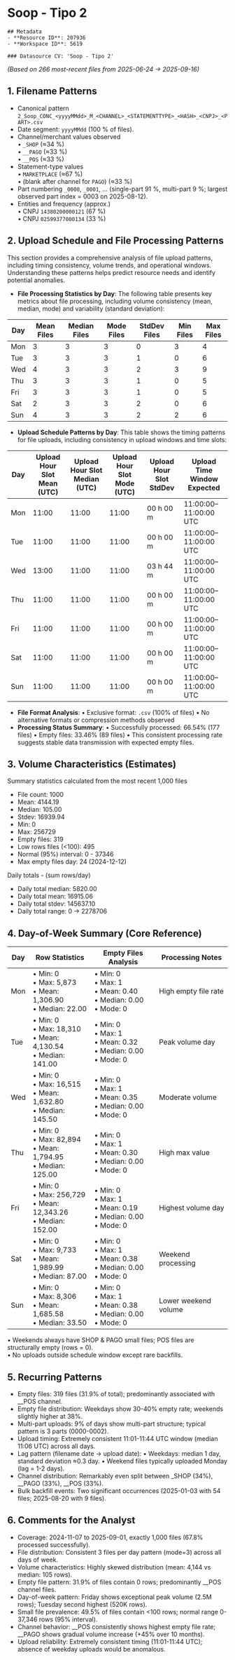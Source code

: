 # Soop - Tipo 2

    ## Metadata
    - **Resource ID**: 207936
    - **Workspace ID**: 5619

    ### Datasource CV: 'Soop - Tipo 2'

_(Based on 266 most-recent files from 2025-06-24 → 2025-09-16)_

## **1. Filename Patterns**

- Canonical pattern  
  `2_Soop_CONC_<yyyyMMdd>_M_<CHANNEL>_<STATEMENTTYPE>_<HASH>_<CNPJ>_<PART>.csv`
- Date segment: `yyyyMMdd` (100 % of files).
- Channel/merchant values observed  
  • `_SHOP` (≈34 %)  
  • `__PAGO` (≈33 %)  
  • `__POS` (≈33 %)
- Statement-type values  
  • `MARKETPLACE` (≈67 %)  
  • (blank after channel for `PAGO`) (≈33 %)
- Part numbering `_0000`, `_0001`, … (single-part 91 %, multi-part 9 %; largest observed part index = 0003 on 2025-08-12).
- Entities and frequency (approx.)  
  • CNPJ `14380200000121` (67 %)  
  • CNPJ `02599377000134` (33 %)

## **2. Upload Schedule and File Processing Patterns**

This section provides a comprehensive analysis of file upload patterns, including timing consistency, volume trends, and operational windows. Understanding these patterns helps predict resource needs and identify potential anomalies.

- **File Processing Statistics by Day**: The following table presents key metrics about file processing, including volume consistency (mean, median, mode) and variability (standard deviation):

| Day | Mean Files | Median Files | Mode Files | StdDev Files | Min Files | Max Files |
|-----|------------|--------------|------------|--------------|-----------|-----------|
| Mon | 3 | 3 | 3 | 0 | 3 | 4 |
| Tue | 3 | 3 | 3 | 1 | 0 | 6 |
| Wed | 4 | 3 | 3 | 2 | 3 | 9 |
| Thu | 3 | 3 | 3 | 1 | 0 | 5 |
| Fri | 3 | 3 | 3 | 1 | 0 | 5 |
| Sat | 2 | 3 | 3 | 2 | 0 | 6 |
| Sun | 4 | 3 | 3 | 2 | 2 | 6 |

- **Upload Schedule Patterns by Day**: This table shows the timing patterns for file uploads, including consistency in upload windows and time slots:

| Day | Upload Hour Slot Mean (UTC) | Upload Hour Slot Median (UTC) | Upload Hour Slot Mode (UTC) | Upload Hour Slot StdDev | Upload Time Window Expected |
|-----|---------------------------|----------------------------|--------------------------|----------------------|-----------------|
| Mon | 11:00 | 11:00 | 11:00 | 00 h 00 m | 11:00:00–11:00:00 UTC |
| Tue | 11:00 | 11:00 | 11:00 | 00 h 00 m | 11:00:00–11:00:00 UTC |
| Wed | 13:00 | 11:00 | 11:00 | 03 h 44 m | 11:00:00–11:00:00 UTC |
| Thu | 11:00 | 11:00 | 11:00 | 00 h 00 m | 11:00:00–11:00:00 UTC |
| Fri | 11:00 | 11:00 | 11:00 | 00 h 00 m | 11:00:00–11:00:00 UTC |
| Sat | 11:00 | 11:00 | 11:00 | 00 h 00 m | 11:00:00–11:00:00 UTC |
| Sun | 11:00 | 11:00 | 11:00 | 00 h 00 m | 11:00:00–11:00:00 UTC |

- **File Format Analysis**:
  • Exclusive format: `.csv` (100% of files)
  • No alternative formats or compression methods observed
- **Processing Status Summary**:
  • Successfully processed: 66.54% (177 files)
  • Empty files: 33.46% (89 files)
  • This consistent processing rate suggests stable data transmission with expected empty files.

## **3. Volume Characteristics (Estimates)**

Summary statistics calculated from the most recent 1,000 files

- File count: 1000
- Mean: 4144.19
- Median: 105.00
- Stdev: 16939.94
- Min: 0
- Max: 256729
- Empty files: 319
- Low rows files (<100): 495
- Normal (95%) interval: 0 - 37346
- Max empty files day: 24 (2024-12-12)

Daily totals - (sum rows/day)

- Daily total median: 5820.00
- Daily total mean: 16915.06
- Daily total stdev: 145637.10
- Daily total range: 0 → 2278706

## **4. Day-of-Week Summary (Core Reference)**

| Day | Row Statistics | Empty Files Analysis | Processing Notes |
|-----|----------------|---------------------|------------------|
| Mon | • Min: 0<br>• Max: 5,873<br>• Mean: 1,306.90<br>• Median: 22.00 | • Min: 0<br>• Max: 1<br>• Mean: 0.40<br>• Median: 0.00<br>• Mode: 0 | High empty file rate |
| Tue | • Min: 0<br>• Max: 18,310<br>• Mean: 4,130.54<br>• Median: 141.00 | • Min: 0<br>• Max: 1<br>• Mean: 0.32<br>• Median: 0.00<br>• Mode: 0 | Peak volume day |
| Wed | • Min: 0<br>• Max: 16,515<br>• Mean: 1,632.80<br>• Median: 145.50 | • Min: 0<br>• Max: 1<br>• Mean: 0.35<br>• Median: 0.00<br>• Mode: 0 | Moderate volume |
| Thu | • Min: 0<br>• Max: 82,894<br>• Mean: 1,794.95<br>• Median: 125.00 | • Min: 0<br>• Max: 1<br>• Mean: 0.30<br>• Median: 0.00<br>• Mode: 0 | High max value |
| Fri | • Min: 0<br>• Max: 256,729<br>• Mean: 12,343.26<br>• Median: 152.00 | • Min: 0<br>• Max: 1<br>• Mean: 0.19<br>• Median: 0.00<br>• Mode: 0 | Highest volume day |
| Sat | • Min: 0<br>• Max: 9,733<br>• Mean: 1,989.99<br>• Median: 87.00 | • Min: 0<br>• Max: 1<br>• Mean: 0.38<br>• Median: 0.00<br>• Mode: 0 | Weekend processing |
| Sun | • Min: 0<br>• Max: 8,306<br>• Mean: 1,685.58<br>• Median: 33.50 | • Min: 0<br>• Max: 1<br>• Mean: 0.38<br>• Median: 0.00<br>• Mode: 0 | Lower weekend volume |
• Weekends always have SHOP & PAGO small files; POS files are structurally empty (rows = 0).  
• No uploads outside schedule window except rare backfills.

## **5. Recurring Patterns**

- Empty files: 319 files (31.9% of total); predominantly associated with __POS channel.
- Empty file distribution: Weekdays show 30-40% empty rate; weekends slightly higher at 38%.
- Multi-part uploads: 9% of days show multi-part structure; typical pattern is 3 parts (0000-0002).
- Upload timing: Extremely consistent 11:01-11:44 UTC window (median 11:06 UTC) across all days.
- Lag pattern (filename date → upload date):
  • Weekdays: median 1 day, standard deviation ≈0.3 day.
  • Weekend files typically uploaded Monday (lag = 1-2 days).
- Channel distribution: Remarkably even split between _SHOP (34%), __PAGO (33%), __POS (33%).
- Bulk backfill events: Two significant occurrences (2025-01-03 with 54 files; 2025-08-20 with 9 files).

## **6. Comments for the Analyst**

- Coverage: 2024-11-07 to 2025-09-01, exactly 1,000 files (67.8% processed successfully).
- File distribution: Consistent 3 files per day pattern (mode=3) across all days of week.
- Volume characteristics: Highly skewed distribution (mean: 4,144 vs median: 105 rows).
- Empty file pattern: 31.9% of files contain 0 rows; predominantly __POS channel files.
- Day-of-week pattern: Friday shows exceptional peak volume (2.5M rows); Tuesday second highest (520K rows).
- Small file prevalence: 49.5% of files contain <100 rows; normal range 0-37,346 rows (95% interval).
- Channel behavior: __POS consistently shows highest empty file rate; __PAGO shows gradual volume increase (+45% over 10 months).
- Upload reliability: Extremely consistent timing (11:01-11:44 UTC); absence of weekday uploads would be anomalous.
